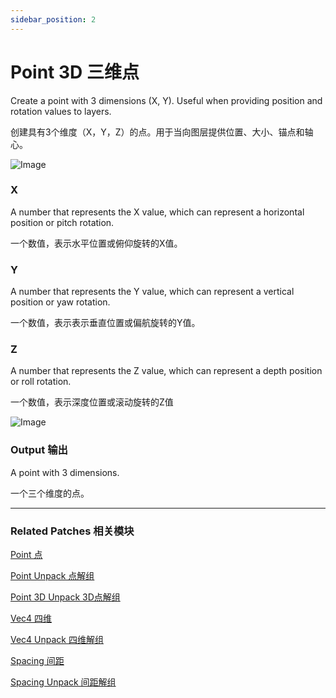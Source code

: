 ```yaml
---
sidebar_position: 2
---
```


# Point 3D 三维点

Create a point with 3 dimensions (X, Y). Useful when providing position and rotation values to layers.

创建具有3个维度（X，Y，Z）的点。用于当向图层提供位置、大小、锚点和轴心。

![Image](https://s3.us-west-2.amazonaws.com/secure.notion-static.com/1755432c-8a94-4524-afb9-518a2c218fe9/Untitled.png?X-Amz-Algorithm=AWS4-HMAC-SHA256&X-Amz-Content-Sha256=UNSIGNED-PAYLOAD&X-Amz-Credential=AKIAT73L2G45EIPT3X45%2F20220602%2Fus-west-2%2Fs3%2Faws4_request&X-Amz-Date=20220602T181607Z&X-Amz-Expires=86400&X-Amz-Signature=a983d498eb91f1db6d884649385f9c0cc75fc494fb9081e9531553c06d573a8f&X-Amz-SignedHeaders=host&response-content-disposition=filename%20%3D%22Untitled.png%22&x-id=GetObject)

### X

A number that represents the X value, which can represent a horizontal position or pitch rotation.

一个数值，表示水平位置或俯仰旋转的X值。

### Y

A number that represents the Y value, which can represent a vertical position or yaw rotation.

一个数值，表示表示垂直位置或偏航旋转的Y值。

### Z

A number that represents the Z value, which can represent a depth position or roll rotation.

一个数值，表示深度位置或滚动旋转的Z值

![Image](https://s3.us-west-2.amazonaws.com/secure.notion-static.com/35c7f313-8aad-449f-93d7-49536ad160b7/Untitled.png?X-Amz-Algorithm=AWS4-HMAC-SHA256&X-Amz-Content-Sha256=UNSIGNED-PAYLOAD&X-Amz-Credential=AKIAT73L2G45EIPT3X45%2F20220602%2Fus-west-2%2Fs3%2Faws4_request&X-Amz-Date=20220602T181612Z&X-Amz-Expires=86400&X-Amz-Signature=7e2e4a9542c5ca4f7c7eebf63e9bbdb9a80e8eabafbe228fe4bed8b0e72e93e1&X-Amz-SignedHeaders=host&response-content-disposition=filename%20%3D%22Untitled.png%22&x-id=GetObject)

### Output 输出

A point with 3 dimensions.

一个三个维度的点。

------

### Related Patches 相关模块

[Point 点](./Point.md)

[Point Unpack 点解组](./Point%20Unpack.md)

[Point 3D Unpack 3D点解组](./Point%203D%20Unpack.md)

[Vec4 四维](./Vec4.md)

[Vec4 Unpack 四维解组](./Vec4%20Unpack.md)

[Spacing 间距](./Spacing.md)

[Spacing Unpack 间距解组](./Spacing%20Unpack.md)
